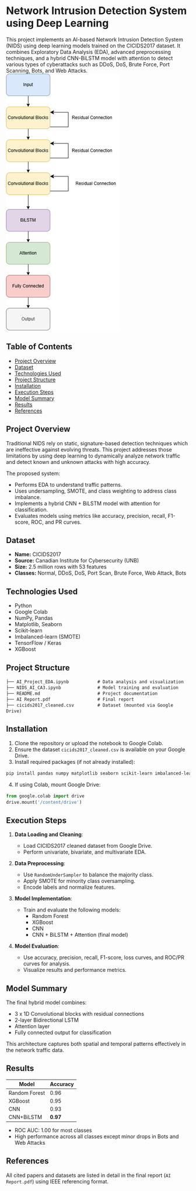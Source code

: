 
# Network Intrusion Detection System using Deep Learning

This project implements an AI-based Network Intrusion Detection System (NIDS) using deep learning models trained on the CICIDS2017 dataset. It combines Exploratory Data Analysis (EDA), advanced preprocessing techniques, and a hybrid CNN-BiLSTM model with attention to detect various types of cyberattacks such as DDoS, DoS, Brute Force, Port Scanning, Bots, and Web Attacks.
![Alt text](Block_Diagram.png)
## Table of Contents
- [Project Overview](#project-overview)
- [Dataset](#dataset)
- [Technologies Used](#technologies-used)
- [Project Structure](#project-structure)
- [Installation](#installation)
- [Execution Steps](#execution-steps)
- [Model Summary](#model-summary)
- [Results](#results)
- [References](#references)

## Project Overview

Traditional NIDS rely on static, signature-based detection techniques which are ineffective against evolving threats. This project addresses those limitations by using deep learning to dynamically analyze network traffic and detect known and unknown attacks with high accuracy.

The proposed system:
- Performs EDA to understand traffic patterns.
- Uses undersampling, SMOTE, and class weighting to address class imbalance.
- Implements a hybrid CNN + BiLSTM model with attention for classification.
- Evaluates models using metrics like accuracy, precision, recall, F1-score, ROC, and PR curves.

## Dataset

- **Name:** CICIDS2017
- **Source:** Canadian Institute for Cybersecurity (UNB)
- **Size:** 2.5 million rows with 53 features
- **Classes:** Normal, DDoS, DoS, Port Scan, Brute Force, Web Attack, Bots

## Technologies Used

- Python
- Google Colab
- NumPy, Pandas
- Matplotlib, Seaborn
- Scikit-learn
- Imbalanced-learn (SMOTE)
- TensorFlow / Keras
- XGBoost

## Project Structure

```
├── AI_Project_EDA.ipynb           # Data analysis and visualization
├── NIDS_AI_CA3.ipynb              # Model training and evaluation
├── README.md                      # Project documentation
├── AI Report.pdf                  # Final report
├── cicids2017_cleaned.csv         # Dataset (mounted via Google Drive)
```

## Installation

1. Clone the repository or upload the notebook to Google Colab.
2. Ensure the dataset `cicids2017_cleaned.csv` is available on your Google Drive.
3. Install required packages (if not already installed):

```bash
pip install pandas numpy matplotlib seaborn scikit-learn imbalanced-learn xgboost
```

4. If using Colab, mount Google Drive:

```python
from google.colab import drive
drive.mount('/content/drive')
```

## Execution Steps

1. **Data Loading and Cleaning**:
   - Load CICIDS2017 cleaned dataset from Google Drive.
   - Perform univariate, bivariate, and multivariate EDA.

2. **Data Preprocessing**:
   - Use `RandomUnderSampler` to balance the majority class.
   - Apply SMOTE for minority class oversampling.
   - Encode labels and normalize features.

3. **Model Implementation**:
   - Train and evaluate the following models:
     - Random Forest
     - XGBoost
     - CNN
     - CNN + BiLSTM + Attention (final model)

4. **Model Evaluation**:
   - Use accuracy, precision, recall, F1-score, loss curves, and ROC/PR curves for analysis.
   - Visualize results and performance metrics.

## Model Summary

The final hybrid model combines:
- 3 x 1D Convolutional blocks with residual connections
- 2-layer Bidirectional LSTM
- Attention layer
- Fully connected output for classification

This architecture captures both spatial and temporal patterns effectively in the network traffic data.

## Results

| Model          | Accuracy |
|----------------|----------|
| Random Forest  | 0.96     |
| XGBoost        | 0.95     |
| CNN            | 0.93     |
| CNN+BiLSTM     | **0.97** |

- ROC AUC: 1.00 for most classes
- High performance across all classes except minor drops in Bots and Web Attacks

## References

All cited papers and datasets are listed in detail in the final report (`AI Report.pdf`) using IEEE referencing format.

